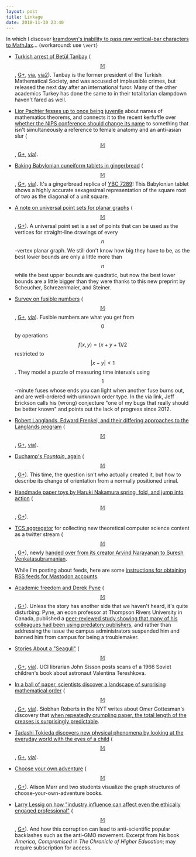 ```yaml
---
layout: post
title: Linkage
date: 2018-11-30 23:40
---
```

In which I discover [kramdown's inability to pass raw vertical-bar characters to MathJax](https://github.com/gettalong/kramdown/issues/46)... (workaround: use `\vert`)

* [Turkish arrest of Betül Tanbay](http://euro-math-soc.eu/news/18/11/16/ems-protest-against-detention-bet%C3%BCl-tanbay) ([$$\mathbb{M}$$](https://mathstodon.xyz/@11011110/101085263553828399), [G+](https://plus.google.com/100003628603413742554/posts/WqpkEA4c816), [via](https://plus.google.com/+EuromathsocEurope/posts/ZZzHCaM4KAy), [via2](https://gowers.wordpress.com/2018/11/16/worrying-news-from-turkey/)). Tanbay is the former president of the Turkish Mathematical Society, and was accused of implausible crimes, but released the next day after an international furor. Many of the other academics Turkey has done the same to in their totalitarian clampdown haven't fared as well.

* [Lior Pachter fesses up to once being juvenile](https://liorpachter.wordpress.com/2018/11/05/i-was-wrong-part-3/) about names of mathematics theorems, and connects it to the recent kerfuffle over [whether the NIPS conference should change its name](https://nips.cc/Conferences/2018/News) to something that isn't simultaneously a reference to female anatomy and an anti-asian slur ([$$\mathbb{M}$$](https://mathstodon.xyz/@11011110/101090969808225349), [G+](https://plus.google.com/100003628603413742554/posts/2p9qGrVX5nV), [via](http://retractionwatch.com/2018/11/10/weekend-reads-a-debate-over-journal-editors-academic-corruption-in-china-a-poisoning-in-a-lab/)).

* [Baking Babylonian cuneiform tablets in gingerbread](http://aperiodical.com/2018/11/baking-babylonian-cuneiform-tablets-in-gingerbread/) ([$$\mathbb{M}$$](https://mathstodon.xyz/@11011110/101096095505409838), [G+](https://plus.google.com/100003628603413742554/posts/7Wo5KRKmxMR), [via](https://plus.google.com/+Aperiodical/posts/Jbuwd3V3eSz)). It's a gingerbread replica of [YBC 7289](https://en.wikipedia.org/wiki/YBC_7289)! This Babylonian tablet shows a highly accurate sexagesimal representation of the square root of two as the diagonal of a unit square.

* [A note on universal point sets for planar graphs](https://arxiv.org/abs/1811.06482) ([$$\mathbb{M}$$](https://mathstodon.xyz/@11011110/101104544122642667), [G+](https://plus.google.com/100003628603413742554/posts/JZtwu56C9v9)). A universal point set is a set of points that can be used as the vertices for straight-line drawings of every $$n$$-vertex planar graph. We still don't know how big they have to be, as the best lower bounds are only a little more than $$n$$ while the best upper bounds are quadratic, but now the best lower bounds are a little bigger than they were thanks to this new preprint by Scheucher, Schrezenmaier, and Steiner.

* [Survey on fusible numbers](https://arxiv.org/abs/1202.5614) ([$$\mathbb{M}$$](https://mathstodon.xyz/@11011110/101108014334584225), [G+](https://plus.google.com/100003628603413742554/posts/JAe7AvQ68B5), [via](https://mathstodon.xyz/@jeffgerickson/101043945178816599)). Fusible numbers are what you get from $$0$$ by operations $$f(x,y)=(x+y+1)/2$$ restricted to $$\left\vert x-y\right\vert \lt 1$$. They model a puzzle of measuring time intervals using $$1$$-minute fuses whose ends you can light when another fuse burns out, and are well-ordered with unknown order type. In the via link, Jeff Erickson calls his (wrong) conjecture "one of my bugs that really should be better known" and points out the lack of progress since 2012.

* [Robert Langlands, Edward Frenkel, and their differing approaches to the Langlands program](https://thewalrus.ca/the-greatest-mathematician-youve-never-heard-of/) ([$$\mathbb{M}$$](https://mathstodon.xyz/@11011110/101113575475605646), [G+](https://plus.google.com/100003628603413742554/posts/bdCYDN3wbZX), [via](https://mathstodon.xyz/@seta/101105098859601328)).

* [Duchamp's _Fountain_, again](https://en.wikipedia.org/wiki/Fountain_(Duchamp)) ([$$\mathbb{M}$$](https://mathstodon.xyz/@11011110/101118679269577252), [G+](https://plus.google.com/100003628603413742554/posts/DEHLsHfFPTG)). This time, the question isn't who actually created it, but how to describe its change of orientation from a normally positioned urinal.

* [Handmade paper toys by Haruki Nakamura spring, fold, and jump into action](https://www.thisiscolossal.com/2018/11/new-handmade-paper-toys-by-haruki-nakamura/) ([$$\mathbb{M}$$](https://mathstodon.xyz/@11011110/101124742457807058), [G+](https://plus.google.com/100003628603413742554/posts/EAqsmxF1px7)).

* [TCS aggregator](https://twitter.com/cstheory) for collecting new theoretical computer science content as a twitter stream ([$$\mathbb{M}$$](https://mathstodon.xyz/@11011110/101133471061212768), [G+](https://plus.google.com/100003628603413742554/posts/bTzzCZdHHWM)), newly [handed over from its creator Arvind Narayanan to Suresh Venkatasubramanian](https://cstheory.stackexchange.com/a/41907/95).

  While I'm posting about feeds, here are some [instructions for obtaining RSS feeds for Mastodon accounts](https://mastodon.at/@switchingsocial/100368443255001645).

* [Academic freedom and Derek Pyne](https://www.theglobeandmail.com/opinion/article-derek-pyne-and-the-future-of-academic-freedom/) ([$$\mathbb{M}$$](https://mathstodon.xyz/@11011110/101136466078213671), [G+](https://plus.google.com/100003628603413742554/posts/M86QPNvUTHs)). Unless the story has another side that we haven't heard, it's quite disturbing: Pyne, an econ professor at Thompson Rivers University in Canada, published a [peer-reviewed study showing that many of his colleagues had been using predatory publishers](https://muse.jhu.edu/article/652022/), and rather than addressing the issue the campus administrators suspended him and banned him from campus for being a troublemaker.

* [Stories About a "Seagull"](https://dreamsofspace.blogspot.com/2018/10/stories-about-seagull-1966.html) ([$$\mathbb{M}$$](https://mathstodon.xyz/@11011110/101141961394148482), [G+](https://plus.google.com/100003628603413742554/posts/XfKLgTDKfNw), [via](https://plus.google.com/107472103813015966933/posts/3Kuu1YwnMm5)). UCI librarian John Sisson posts scans of a 1966 Soviet children's book about astronaut Valentina Tereshkova.

* [In a ball of paper, scientists discover a landscape of surprising mathematical order](https://www.nytimes.com/2018/11/26/science/crumple-paper-math.html) ([$$\mathbb{M}$$](https://mathstodon.xyz/@11011110/101144217571216853), [G+](https://plus.google.com/100003628603413742554/posts/M4Es7k64t9N), [via](https://twitter.com/bit_player/status/1067398386670800896)). Siobhan Roberts in the NYT writes about Omer Gottesman's discovery that [when repeatedly crumpling paper, the total length of the creases is surprisingly predictable](https://doi.org/10.1038/s42005-018-0072-x).

* [Tadashi Tokieda discovers new physical phenomena by looking at the everyday world with the eyes of a child](https://www.quantamagazine.org/tadashi-tokieda-collects-math-and-physics-surprises-20181127/) ([$$\mathbb{M}$$](https://mathstodon.xyz/@11011110/101155435491139782), [G+](https://plus.google.com/100003628603413742554/posts/hzSb9zyKThX), [via](https://plus.google.com/+QuantamagazineOrgNews/posts/J2oDKTn9V4V)).

* [Choose your own adventure](https://www.alisonmarr.com/cyoa.html) ([$$\mathbb{M}$$](https://mathstodon.xyz/@11011110/101158761287268180), [G+](https://plus.google.com/100003628603413742554/posts/dwtVCvHy7Vz)). Alison Marr and two students visualize the graph structures of choose-your-own-adventure books.

* [Larry Lessig on how "industry influence can affect even the ethically engaged professional"](https://www.chronicle.com/article/How-Academic-Corruption-Works/244703) ([$$\mathbb{M}$$](https://mathstodon.xyz/@11011110/101162836386569713), [G+](https://plus.google.com/100003628603413742554/posts/Zv51Cx1KsJw)). And how this corruption can lead to anti-scientific popular backlashes such as the anti-GMO movement. Excerpt from his book _America, Compromised_ in _The Chronicle of Higher Education_; may require subscription for access.
